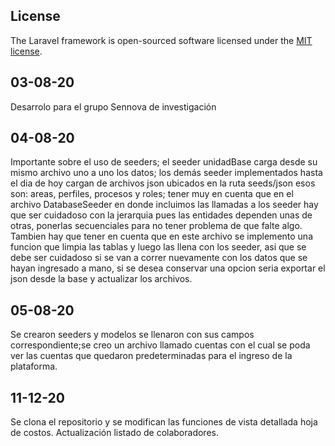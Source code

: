 ## License

The Laravel framework is open-sourced software licensed under the [MIT license](https://opensource.org/licenses/MIT).

## 03-08-20

Desarrolo para el grupo Sennova de investigación

## 04-08-20

Importante sobre el uso de seeders; el seeder unidadBase carga desde su mismo archivo uno a uno los datos; los demás seeder implementados hasta el dia de hoy cargan de archivos json ubicados en la ruta seeds/json esos son: areas, perfiles, procesos y roles; tener muy en cuenta que en el archivo DatabaseSeeder en donde incluimos las llamadas a los seeder hay que ser cuidadoso con la jerarquia pues las entidades dependen unas de otras, ponerlas secuenciales para no tener problema de que falte algo. Tambien hay que tener en cuenta que en este archivo se implemento una funcion que limpia las tablas y luego las llena con los seeder, asi que se debe ser cuidadoso si se van a correr nuevamente con los datos que se hayan ingresado a mano, si se desea conservar una opcion seria exportar el json desde la base y actualizar los archivos.

## 05-08-20

Se crearon seeders y modelos se llenaron con sus campos correspondiente;se creo un archivo llamado cuentas con el cual se poda ver las cuentas que quedaron predeterminadas para el ingreso de la plataforma.

## 11-12-20

Se clona el repositorio y se modifican las funciones de vista detallada hoja de costos.
Actualización listado de colaboradores.
